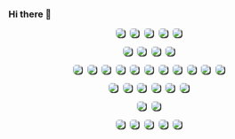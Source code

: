 ### Hi there 👋

<style>
    div {
        display: flex;
        justify-content: center;
    }
    img {
        margin: 0 0.3rem;
        border-radius: 5px;
        box-shadow: 1.5px 1.5px
    }
</style>
<div>
    <img src="https://img.shields.io/badge/Java-007396?style=flat-square&logo=Java&logoColor=white" />
    <img src="https://img.shields.io/badge/Spring-6DB33F?style=flat-square&logo=Spring&logoColor=white" />
    <img src="https://img.shields.io/badge/Maven-C71A36?style=flat-square&logo=Apache%20Maven&logoColor=white" />
    <img src="https://img.shields.io/badge/Gradle-02303A?style=flat-square&logo=Gradle&logoColor=white" />
    <img src="https://img.shields.io/badge/Swagger-85EA2D?style=flat-square&logo=Swagger&logoColor=black" />
</div>
<br />
<div>
    <img src="https://img.shields.io/badge/MySQL-4479A1?style=flat-square&logo=MySQL&logoColor=white" />
    <img src="https://img.shields.io/badge/MariaDB-003545?style=flat-square&logo=MariaDB&logoColor=white" />
    <img src="https://img.shields.io/badge/PostgreSQL-4479A1?style=flat-square&logo=PostgreSQL&logoColor=white" />
    <img src="https://img.shields.io/badge/MongoDB-47A248?style=flat-square&logo=MongoDB&logoColor=white" />
</div>
<br />
<div>
    <img src="https://img.shields.io/badge/HTML5-E34F26?style=flat-square&logo=HTML5&logoColor=white" />
    <img src="https://img.shields.io/badge/CSS3-1572B6?style=flat-square&logo=CSS3&logoColor=white" />
    <img src="https://img.shields.io/badge/JavaScript-F7DF1E?style=flat-square&logo=JavaScript&logoColor=black" />
    <img src="https://img.shields.io/badge/Node.js-339933?style=flat-square&logo=Node.js&logoColor=white" />
    <img src="https://img.shields.io/badge/npm-CB3837?style=flat-square&logo=npm&logoColor=black" />
    <img src="https://img.shields.io/badge/Yarn-339933?style=flat-square&logo=Yarn&logoColor=white" />
    <img src="https://img.shields.io/badge/React-61DAFB?style=flat-square&logo=React&logoColor=black" />
    <img src="https://img.shields.io/badge/Redux-764ABC?style=flat-square&logo=Redux&logoColor=white" />
    <img src="https://img.shields.io/badge/jQuery-0769AD?style=flat-square&logo=jQuery&logoColor=white" />
    <img src="https://img.shields.io/badge/Bootstrap-7952B3?style=flat-square&logo=Bootstrap&logoColor=white" />
    <img src="https://img.shields.io/badge/ReactiveX-B7178C?style=flat-square&logo=ReactiveX&logoColor=white" />
</div>
<br />
<div>
    <img src="https://img.shields.io/badge/Git-F05032?style=flat-square&logo=Git&logoColor=white" />
    <img src="https://img.shields.io/badge/Jenkins-D24939?style=flat-square&logo=Jenkins&logoColor=white" />
    <img src="https://img.shields.io/badge/Github%20Actions-2088FF?style=flat-square&logo=Github%20Actions&logoColor=white" />
    <img src="https://img.shields.io/badge/Heroku-430098?style=flat-square&logo=Heroku&logoColor=white" />
    <img src="https://img.shields.io/badge/Docker-2496ED?style=flat-square&logo=Docker&logoColor=white" />
    <img src="https://img.shields.io/badge/Kubernetes-326CE5?style=flat-square&logo=Kubernetes&logoColor=white" />
    </div>
    <br />
    <div>
    <img src="https://img.shields.io/badge/Visual%20Studio%20Code-007ACC?style=flat-square&logo=Visual%20Studio%20Code&logoColor=white" />
    <img src="https://img.shields.io/badge/Intellij%20IDEA-000000?style=flat-square&logo=Intellij%20IDEA&logoColor=white" />
    </div>
    <br />
    <div>
    <img src="https://img.shields.io/badge/Amazon%20AWS-232F3E?style=flat-square&logo=Amazon%20AWS&logoColor=white" />
    <img src="https://img.shields.io/badge/Amazon%20S3-569A31?style=flat-square&logo=Amazon%20S3&logoColor=white" />
    <img src="https://img.shields.io/badge/GraphQL-E10098?style=flat-square&logo=GraphQL&logoColor=white" />
    <img src="https://img.shields.io/badge/JSON%20Web%20Tokens-000000?style=flat-square&logo=JSON%20Web%20Tokens&logoColor=white" />
    <img src="https://img.shields.io/badge/Netlify-00C7B7?style=flat-square&logo=Netlify&logoColor=white" />
</div>

<!--
**jaeho-jang/jaeho-jang** is a ✨ _special_ ✨ repository because its `README.md` (this file) appears on your GitHub profile.

Here are some ideas to get you started:

- 🔭 I’m currently working on ...
- 🌱 I’m currently learning ...
- 👯 I’m looking to collaborate on ...
- 🤔 I’m looking for help with ...
- 💬 Ask me about ...
- 📫 How to reach me: ...
- 😄 Pronouns: ...
- ⚡ Fun fact: ...
-->

